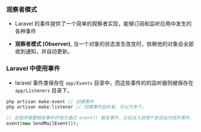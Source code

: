 ### 观察者模式
* Laravel 的事件提供了一个简单的观察者实现，能够订阅和监听应用中发生的各种事件

* __观察者模式 (Observer)__, 当一个对象的状态发生改变时，依赖他的对象会全部收到通知，并自动更新。


### Laravel 中使用事件
* laravel 事件类保存在 `app/Events` 目录中，而这些事件的的监听器则被保存在 `app/Listeners` 目录下。

```php
php artisan make:event // 创建事件
php artisan make:listener // 创建事件监听者，可以为多个。 

// 在程序需要触发事件的地方通过 event() 触发事件，比如注入给用户发送站内信的事件，发送邮件的事件
event(new SendMailEvent());
```
